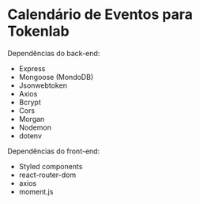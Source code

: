 # Calendário de Eventos para Tokenlab


Dependências do back-end:

- Express
- Mongoose (MondoDB)
- Jsonwebtoken
- Axios
- Bcrypt
- Cors
- Morgan
- Nodemon
- dotenv

Dependências do front-end:

- Styled components
- react-router-dom
- axios
- moment.js
